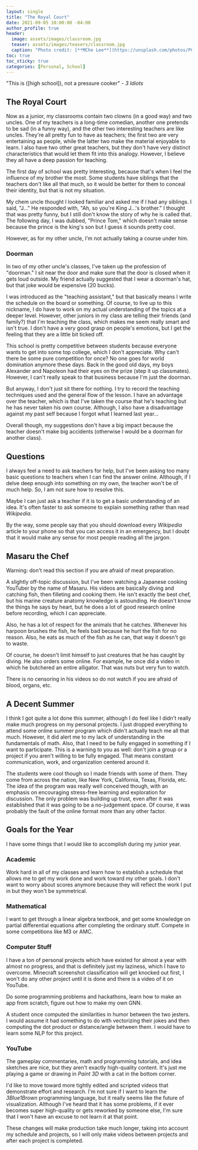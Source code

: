 ```yaml
---
layout: single
title: "The Royal Court"
date: 2021-09-05 10:00:00 -04:00
author_profile: true
header: 
  image: assets/images/classroom.jpg
  teaser: assets/images/teasers/classroom.jpg
  caption: "Photo credit: [**MChe Lee**](https://unsplash.com/photos/PC91Jm1DlWA)"
toc: true
toc_sticky: true
categories: [Personal, School]
---
```


"This is ([high school]), not a pressure cooker" - *3 Idiots*

## The Royal Court

Now as a junior, my classrooms contain two clowns (in a good way) and two uncles. One of my teachers is a long-time comedian, another one pretends to be sad (in a funny way), and the other two interesting teachers are like uncles. They're all pretty fun to have as teachers; the first two are very entertaining as people, while the latter two make the material enjoyable to learn. I also have two other great teachers, but they don't have very distinct characteristics that would let them fit into this analogy. However, I believe they all have a deep passion for teaching. 

The first day of school was pretty interesting, because that's when I feel the influence of my brother the most. Some students have siblings that the teachers don't like all that much, so it would be better for them to conceal their identity, but that is not my situation. 

My chem uncle thought I looked familiar and asked me if I had any siblings. I said, "J..." He responded with, "Ah, so you're King J...'s brother." I thought that was pretty funny, but I still don't know the story of why he is called that. The following day, I was dubbed, "Prince Tom," which doesn't make sense because the prince is the king's son but I guess it sounds pretty cool. 

However, as for my other uncle, I'm not actually taking a course under him.

### Doorman

In two of my other uncle's classes, I've taken up the profession of "doorman." I sit near the door and make sure that the door is closed when it gets loud outside. My friend actually suggested that I wear a doorman's hat, but that joke would be expensive (20 bucks). 

I was introduced as the "teaching assistant," but that basically means I write the schedule on the board or something. Of course, to live up to this nickname, I do have to work on my actual understanding of the topics at a deeper level. However, other juniors in my class are telling their friends (and family?) that I'm teaching the class, which makes me seem really smart and isn't true. I don't have a very good grasp on people's emotions, but I get the feeling that they are a little bit ticked off. 

This school is pretty competitive between students because everyone wants to get into some top college, which I don't appreciate. Why can't there be some pure competition for once? No one goes for world domination anymore these days. Back in the good old days, my boys Alexander and Napoleon had their eyes on the prize (step it up classmates). However, I can't really speak to that business because I'm just the doorman. 

But anyway, I don't just sit there for nothing. I try to record the teaching techniques used and the general flow of the lesson. I have an advantage over the teacher, which is that I've taken the course that he's teaching but he has never taken his own course. Although, I also have a disadvantage against my past self because I forgot what I learned last year...

Overall though, my suggestions don't have a big impact because the teacher doesn't make big accidents (otherwise I would be a doorman for another class). 

## Questions

I always feel a need to ask teachers for help, but I've been asking too many basic questions to teachers when I can find the answer online. Although, if I delve deep enough into something on my own, the teacher won't be of much help. So, I am not sure how to resolve this. 

Maybe I can just ask a teacher if it is to get a basic understanding of an idea. It's often faster to ask someone to explain something rather than read *Wikipedia*. 

By the way, some people say that you should download every *Wikipedia* article to your phone so that you can access it in an emergency, but I doubt that it would make any sense for most people reading all the jargon. 

## Masaru the Chef

Warning: don't read this section if you are afraid of meat preparation. 

A slightly off-topic discussion, but I've been watching a Japanese cooking YouTuber by the name of Masaru. His videos are basically diving and catching fish, then filleting and cooking them. He isn't exactly the best chef, but his marine creature anatomy knowledge is astounding. He doesn't know the things he says by heart, but he does a lot of good research online before recording, which I can appreciate. 

Also, he has a lot of respect for the animals that he catches. Whenever his harpoon brushes the fish, he feels bad because he hurt the fish for no reason. Also, he eats as much of the fish as he can, that way it doesn't go to waste. 

Of course, he doesn't limit himself to just creatures that he has caught by diving. He also orders some online. For example, he once did a video in which he butchered an entire alligator. That was nuts but very fun to watch. 

There is no censoring in his videos so do not watch if you are afraid of blood, organs, etc. 

## A Decent Summer

I think I got quite a lot done this summer, although I do feel like I didn't really make much progress on my personal projects. I just dropped everything to attend some online summer program which didn't actually teach me all that much. However, it did alert me to my lack of understanding in the fundamentals of math. Also, that I need to be fully engaged in something if I want to participate. This is a warning to you as well: don't join a group or a project if you aren't willing to be fully engaged. That means constant communication, work, and organization centered around it. 

The students were cool though so I made friends with some of them. They come from across the nation, like New York, California, Texas, Florida, etc. The idea of the program was really well conceived though, with an emphasis on encouraging stress-free learning and exploration for discussion. The only problem was building up trust, even after it was established that it was going to be a no-judgement space. Of course, it was probably the fault of the online format more than any other factor. 

## Goals for the Year

I have some things that I would like to accomplish during my junior year. 

### Academic

Work hard in all of my classes and learn how to establish a schedule that allows me to get my work done and work toward my other goals. I don't want to worry about scores anymore because they will reflect the work I put in but they won't be symmetrical. 

### Mathematical

I want to get through a linear algebra textbook, and get some knowledge on partial differential equations after completing the ordinary stuff. Compete in some competitions like M3 or AMC. 

### Computer Stuff

I have a ton of personal projects which have existed for almost a year with almost no progress, and that is definitely just my laziness, which I have to overcome. Minecraft screenshot classification will get knocked out first, I won't do any other project until it is done and there is a video of it on YouTube. 

Do some programming problems and hackathons, learn how to make an app from scratch, figure out how to make my own GNN. 

A student once computed the similarities in humor between the two jesters. I would assume it had something to do with vectorizing their jokes and then computing the dot product or distance/angle between them. I would have to learn some NLP for this project.  

### YouTube

The gameplay commentaries, math and programming tutorials, and idea sketches are nice, but they aren't exactly high-quality content. It's just me playing a game or drawing in *Paint 3D* with a cat in the bottom corner. 

I'd like to move toward more tightly edited and scripted videos that demonstrate effort and research. I'm not sure if I want to learn the *3Blue1Brown* programming language, but it really seems like the future of visualization. Although I've heard that it has some problems, if it ever becomes super high-quality or gets reworked by someone else, I'm sure that I won't have an excuse to not learn it at that point. 

These changes will make production take much longer, taking into account my schedule and projects, so I will only make videos between projects and after each project is completed. 